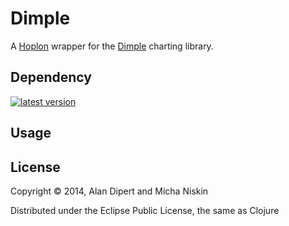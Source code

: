 # Dimple

A [Hoplon][hoplon] wrapper for the [Dimple][3] charting library.

## Dependency

[![latest version][2]][1]

## Usage


## License

Copyright © 2014, Alan Dipert and Micha Niskin

Distributed under the Eclipse Public License, the same as Clojure

[hoplon]: http://hoplon.io
[javelin]: https://github.com/tailrecursion/javelin
[1]: https://clojars.org/io.hoplon/dimple
[2]: https://clojars.org/io.hoplon/dimple/latest-version.svg?cache=3
[3]: https://dimplejs.org
